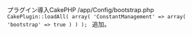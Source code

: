 プラグイン導入CakePHP
/app/Config/bootstrap.php
<code>
CakePlugin::loadAll(
	array(
		'ConstantManagement' => array(
			'bootstrap' => true
		)
	)
);
</code>
追加。